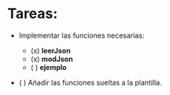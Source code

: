 # Tareas:
- Implementar las funciones necesarias:
    - (x) **leerJson**
    - (x) **modJson**
    - ( ) **ejemplo**

- ( ) Añadir las funciones sueltas a la plantilla.